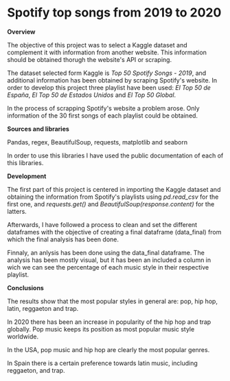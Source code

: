 # Spotify top songs from 2019 to 2020


**Overview**

The objective of this project was to select a Kaggle dataset and complement it with information from another website. This information should be obtained thorugh the website's API or scraping.

The dataset selected form Kaggle is *Top 50 Spotify Songs - 2019*, and additional information has been obtained by scraping Spotify's website. In order to develop this project three playlist have been used: *El Top 50 de España*, *El Top 50 de Estados Unidos* and *El Top 50 Global*. 

In the process of scrapping Spotify's website a problem arose. Only information of the 30 first songs of each playlist could be obtained. 


**Sources and libraries**

Pandas, regex, BeautifulSoup, requests, matplotlib and seaborn

In order to use this libraries I have used the public documentation of each of this libraries. 


**Development**

The first part of this project is centered in importing the Kaggle dataset and obtaining the information from Spotify's playlists using *pd.read_csv* for the first one, and *requests.get()* and *BeautifulSoup(response.content)* for the latters. 

Afterwards, I have followed a process to clean and set the different dataframes with the objective of creating a final dataframe (data_final) from which the final analysis has been done. 

Finnaly, an anlysis has been done using the data_final dataframe. The analysis has been mostly visual, but it has been an included a column in wich we can see the percentage of each music style in their respective playlist. 


**Conclusions**

The results show that the most popular styles in general are: pop, hip hop, latin, reggaeton and trap. 

In 2020 there has been an increase in popularity of the hip hop and trap globally. Pop music keeps its position as most popular music style worldwide. 

In the USA, pop music and hip hop are clearly the most popular genres. 

In Spain there is a certain preference towards latin music, including reggaeton, and trap. 



